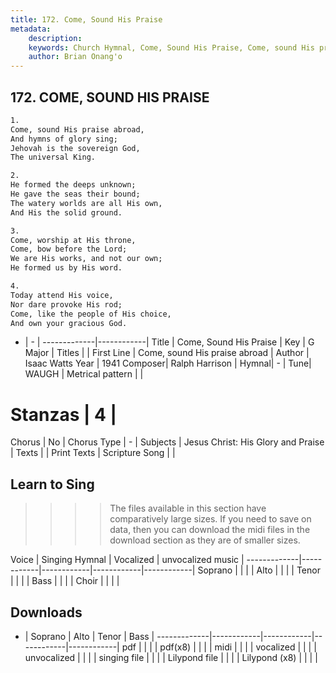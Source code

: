 ```yaml
---
title: 172. Come, Sound His Praise
metadata:
    description: 
    keywords: Church Hymnal, Come, Sound His Praise, Come, sound His praise abroad, 
    author: Brian Onang'o
---
```



## 172. COME, SOUND HIS PRAISE

```txt
1.
Come, sound His praise abroad, 
And hymns of glory sing; 
Jehovah is the sovereign God, 
The universal King. 

2.
He formed the deeps unknown; 
He gave the seas their bound; 
The watery worlds are all His own, 
And His the solid ground. 

3.
Come, worship at His throne, 
Come, bow before the Lord; 
We are His works, and not our own; 
He formed us by His word. 

4.
Today attend His voice, 
Nor dare provoke His rod; 
Come, like the people of His choice, 
And own your gracious God.

```

- |   -  |
-------------|------------|
Title | Come, Sound His Praise |
Key | G Major |
Titles |  |
First Line | Come, sound His praise abroad |
Author | Isaac Watts
Year | 1941
Composer| Ralph Harrison |
Hymnal|  - |
Tune| WAUGH |
Metrical pattern | |
# Stanzas | 4 |
Chorus | No |
Chorus Type | - |
Subjects | Jesus Christ: His Glory and Praise |
Texts |  |
Print Texts | 
Scripture Song |  |
  
## Learn to Sing

>>>> The files available in this section have comparatively large sizes. If you need to save on data, then you can download the midi files in the download section as they are of smaller sizes.

Voice |  Singing Hymnal | Vocalized | unvocalized music |
-------------|------------|------------|------------|------------|
Soprano | | | |
Alto | | | |
Tenor | | | |
Bass | | | |
Choir | | | |

## Downloads

- |  Soprano | Alto | Tenor | Bass |
-------------|------------|------------|------------|------------|
pdf | | | |
pdf(x8) | | | |
midi | | | |
vocalized | | | |
unvocalized | | | |
singing file | | | |
Lilypond file | | | |
Lilypond (x8) | | | |
  